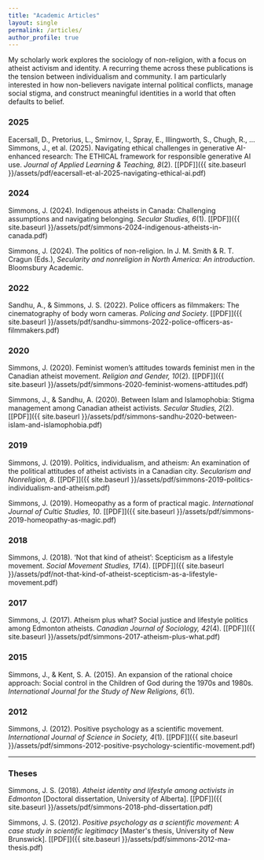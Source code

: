 ```yaml
---
title: "Academic Articles"
layout: single
permalink: /articles/
author_profile: true
---
```


My scholarly work explores the sociology of non-religion, with a focus on atheist activism and identity. A recurring theme across these publications is the tension between individualism and community. I am particularly interested in how non-believers navigate internal political conflicts, manage social stigma, and construct meaningful identities in a world that often defaults to belief.

### 2025

Eacersall, D., Pretorius, L., Smirnov, I., Spray, E., Illingworth, S., Chugh, R., ... Simmons, J., et al. (2025). Navigating ethical challenges in generative AI-enhanced research: The ETHICAL framework for responsible generative AI use. *Journal of Applied Learning & Teaching, 8*(2). [[PDF]]({{ site.baseurl }}/assets/pdf/eacersall-et-al-2025-navigating-ethical-ai.pdf)

### 2024

Simmons, J. (2024). Indigenous atheists in Canada: Challenging assumptions and navigating belonging. *Secular Studies, 6*(1). [[PDF]]({{ site.baseurl }}/assets/pdf/simmons-2024-indigenous-atheists-in-canada.pdf)

Simmons, J. (2024). The politics of non-religion. In J. M. Smith & R. T. Cragun (Eds.), *Secularity and nonreligion in North America: An introduction*. Bloomsbury Academic.

### 2022

Sandhu, A., & Simmons, J. S. (2022). Police officers as filmmakers: The cinematography of body worn cameras. *Policing and Society*. [[PDF]]({{ site.baseurl }}/assets/pdf/sandhu-simmons-2022-police-officers-as-filmmakers.pdf)

### 2020

Simmons, J. (2020). Feminist women’s attitudes towards feminist men in the Canadian atheist movement. *Religion and Gender, 10*(2). [[PDF]]({{ site.baseurl }}/assets/pdf/simmons-2020-feminist-womens-attitudes.pdf)

Simmons, J., & Sandhu, A. (2020). Between Islam and Islamophobia: Stigma management among Canadian atheist activists. *Secular Studies, 2*(2). [[PDF]]({{ site.baseurl }}/assets/pdf/simmons-sandhu-2020-between-islam-and-islamophobia.pdf)

### 2019

Simmons, J. (2019). Politics, individualism, and atheism: An examination of the political attitudes of atheist activists in a Canadian city. *Secularism and Nonreligion, 8*. [[PDF]]({{ site.baseurl }}/assets/pdf/simmons-2019-politics-individualism-and-atheism.pdf)

Simmons, J. (2019). Homeopathy as a form of practical magic. *International Journal of Cultic Studies, 10*. [[PDF]]({{ site.baseurl }}/assets/pdf/simmons-2019-homeopathy-as-magic.pdf)

### 2018

Simmons, J. (2018). ‘Not that kind of atheist’: Scepticism as a lifestyle movement. *Social Movement Studies, 17*(4). [[PDF]]({{ site.baseurl }}/assets/pdf/not-that-kind-of-atheist-scepticism-as-a-lifestyle-movement.pdf)

### 2017

Simmons, J. (2017). Atheism plus what? Social justice and lifestyle politics among Edmonton atheists. *Canadian Journal of Sociology, 42*(4). [[PDF]]({{ site.baseurl }}/assets/pdf/simmons-2017-atheism-plus-what.pdf)

### 2015

Simmons, J., & Kent, S. A. (2015). An expansion of the rational choice approach: Social control in the Children of God during the 1970s and 1980s. *International Journal for the Study of New Religions, 6*(1).

### 2012

Simmons, J. (2012). Positive psychology as a scientific movement. *International Journal of Science in Society, 4*(1). [[PDF]]({{ site.baseurl }}/assets/pdf/simmons-2012-positive-psychology-scientific-movement.pdf)

---

### Theses

Simmons, J. S. (2018). *Atheist identity and lifestyle among activists in Edmonton* [Doctoral dissertation, University of Alberta]. [[PDF]]({{ site.baseurl }}/assets/pdf/simmons-2018-phd-dissertation.pdf)

Simmons, J. S. (2012). *Positive psychology as a scientific movement: A case study in scientific legitimacy* [Master's thesis, University of New Brunswick]. [[PDF]]({{ site.baseurl }}/assets/pdf/simmons-2012-ma-thesis.pdf)